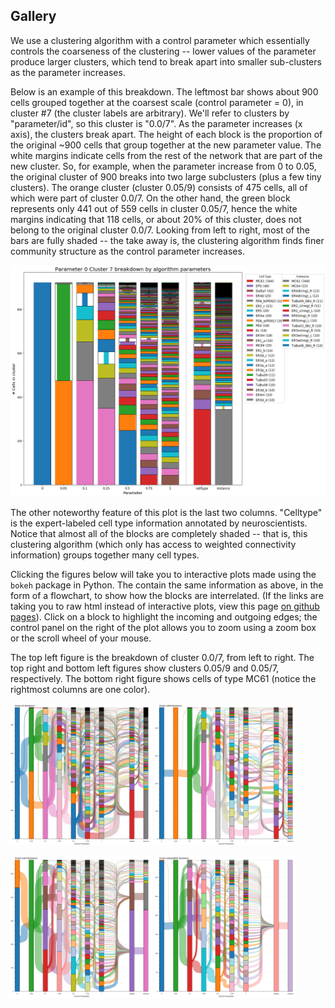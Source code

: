 ## Gallery

We use a clustering algorithm with a control parameter which essentially controls the coarseness of the clustering -- lower values of the parameter produce larger clusters, which tend to break apart into smaller sub-clusters as the parameter increases.

Below is an example of this breakdown. The leftmost bar shows about 900 cells grouped together at the coarsest scale (control parameter = 0),
in cluster #7 (the cluster labels are arbitrary). We'll refer to clusters by "parameter/id", so this cluster is "0.0/7".
As the parameter increases (x axis), the clusters break apart. The height of each block is the proportion of the original ~900 cells
that group together at the new parameter value.
The white margins indicate cells from the rest of the network that are part of the new cluster. So, for example,
when the parameter increase from 0 to 0.05, the original cluster of 900 breaks into two large subclusters (plus a few tiny clusters).
The orange cluster (cluster 0.05/9) consists of 475 cells, all of which were part of cluster 0.0/7.
On the other hand, the green block represents only 441 out of 559 cells in cluster 0.05/7, hence the white margins indicating that 118 cells, or about 20%
of this cluster, does not belong to the original cluster 0.0/7.
Looking from left to right, most of the bars are fully shaded -- the take away is, the clustering algorithm finds finer community structure as the control parameter increases.

<img src="figures/cluster_0_7_breakdown.png">

The other noteworthy feature of this plot is the last two columns. "Celltype" is the expert-labeled cell type information annotated by neuroscientists.
Notice that almost all of the blocks are completely shaded -- that is, this clustering algorithm (which only has access to weighted connectivity information)
groups together many cell types.

Clicking the figures below will take you to interactive plots made using the `bokeh` package in Python.
The contain the same information as above, in the form of a flowchart, to show how the blocks are interrelated.
(If the links are taking you to raw html instead of interactive plots, view this page [on github pages](https://josiclab.github.io/flybrain-clustering/gallery.html)). Click on a block to highlight the incoming and outgoing edges; the control panel on the right of the plot
allows you to zoom using a zoom box or the scroll wheel of your mouse.

The top left figure is the breakdown of cluster 0.0/7, from left to right.
The top right and bottom left figures show clusters 0.05/9 and 0.05/7, respectively.
The bottom right figure shows cells of type MC61 (notice the rightmost columns are one color).

[<img src="figures/cluster_0_7_flowchart.png" width="45%" />](figures/cluster_0_7_breakdown.html)
[<img src="figures/cluster_0.05_9_flowchart.png" width="45%" />](figures/cluster_0.05_9_breakdown.html)

[<img src="figures/cluster_0.05_7_flowchart.png" width="45%" />](figures/cluster_0.05_7_breakdown.html)
[<img src="figures/cluster_celltype_MC61_flowchart.png" width="45%" />](figures/cluster_celltype_MC61_breakdown.html)
